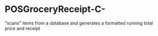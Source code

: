 # POSGroceryReceipt-C-
"scans" items from a database and generates a formatted running total price and receipt
